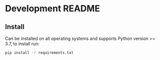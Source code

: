 # Development README

## Install

Can be installed on all operating systems and supports Python version >= 3.7, to install run:

``` bash
pip install -r requirements.txt
```